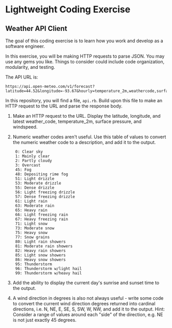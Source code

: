 # Lightweight Coding Exercise
## Weather API Client

The goal of this coding exercise is to learn how you work and develop as a software engineer.

In this exercise, you will be making HTTP requests to parse JSON. You may use any gems you like. Things to consider could include code organization, modularity, and testing.

The API URL is:

    https://api.open-meteo.com/v1/forecast?latitude=44.52&longitude=-93.67&hourly=temperature_2m,weathercode,surface_pressure,windspeed_10m,winddirection_10m&daily=sunrise,sunset&temperature_unit=fahrenheit&windspeed_unit=mph&precipitation_unit=inch&timezone=America%2FChicago&past_days=5

In this repository, you will find a file, `api.rb`. Build upon this file to make an HTTP request to the URL and parse the response body.

1. Make an HTTP request to the URL. Display the latitude, longitude, and latest weather_code, temperature_2m, surface pressure, and windspeed.

2. Numeric weather codes aren't useful. Use this table of values to convert the numeric weather code to a description, and add it to the output.

        0: Clear sky
        1: Mainly clear
        2: Partly cloudy
        3: Overcast
        45: Fog
        48: Depositing rime fog
        51: Light drizzle
        53: Moderate drizzle
        55: Dense drizzle
        56: Light freezing drizzle
        57: Dense freezing drizzle
        61: Light rain
        63: Moderate rain
        65: Heavy rain
        66: Light freezing rain
        67: Heavy freezing rain
        71: Light snow
        73: Moderate snow
        75: Heavy snow
        77: Snow grains
        80: Light rain showers
        81: Moderate rain showers
        82: Heavy rain showers
        85: Light snow showers
        86: Heavy snow showers
        95: Thunderstorm
        96: Thunderstorm w/light hail
        99: Thunderstorm w/heavy hail

3. Add the ability to display the current day's sunrise and sunset time to the output.

4. A wind direction in degrees is also not always useful - write some code to convert the current wind direction degrees returned into cardinal directions, i.e. N, NE, E, SE, S, SW, W, NW, and add it to the output.
   Hint: Consider a range of values around each "side" of the direction, e.g. NE is not just exactly 45 degrees.
